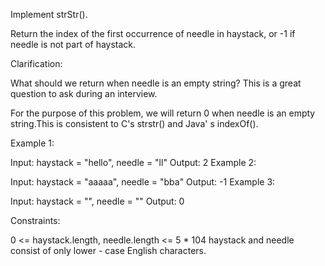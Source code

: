 Implement
strStr().

Return
the
index
of
the
first
occurrence
of
needle in haystack, or -1 if needle is not part
of
haystack.

Clarification:

What
should
we
return when
needle is an
empty
string? This is a
great
question
to
ask
during
an
interview.

For
the
purpose
of
this
problem, we
will
return 0
when
needle is an
empty
string.This is consistent
to
C's strstr() and Java'
s
indexOf().

Example
1:

Input: haystack = "hello", needle = "ll"
Output: 2
Example
2:

Input: haystack = "aaaaa", needle = "bba"
Output: -1
Example
3:

Input: haystack = "", needle = ""
Output: 0

Constraints:

0 <= haystack.length, needle.length <= 5 * 104
haystack and needle
consist
of
only
lower - case
English
characters.